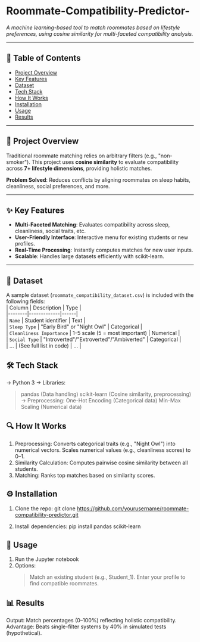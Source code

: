 # Roommate-Compatibility-Predictor-

_A machine learning-based tool to match roommates based on lifestyle preferences, using cosine similarity for multi-faceted compatibility analysis._

---

## 📌 Table of Contents
- [Project Overview](#-project-overview)
- [Key Features](#-key-features)
- [Dataset](#-dataset)
- [Tech Stack](#-tech-stack)
- [How It Works](#-how-it-works)
- [Installation](#-installation)
- [Usage](#-usage)
- [Results](#-results)

---

## 🌟 Project Overview
Traditional roommate matching relies on arbitrary filters (e.g., "non-smoker"). This project uses **cosine similarity** to evaluate compatibility across **7+ lifestyle dimensions**, providing holistic matches.  

**Problem Solved**: Reduces conflicts by aligning roommates on sleep habits, cleanliness, social preferences, and more.

---

## ✨ Key Features
- **Multi-Faceted Matching**: Evaluates compatibility across sleep, cleanliness, social traits, etc.  
- **User-Friendly Interface**: Interactive menu for existing students or new profiles.  
- **Real-Time Processing**: Instantly computes matches for new user inputs.  
- **Scalable**: Handles large datasets efficiently with scikit-learn.  

---

## 📂 Dataset
A sample dataset (`roommate_compatibility_dataset.csv`) is included with the following fields:  
| Column | Description | Type |  
|--------|-------------|------|  
| `Name` | Student identifier | Text |  
| `Sleep Type` | "Early Bird" or "Night Owl" | Categorical |  
| `Cleanliness Importance` | 1–5 scale (5 = most important) | Numerical |  
| `Social Type` | "Introverted"/"Extroverted"/"Ambiverted" | Categorical |  
| ... | (See full list in code) | ... |  

## 🛠 Tech Stack
-> Python 3
-> Libraries:
   > pandas (Data handling)
   > scikit-learn (Cosine similarity, preprocessing)
-> Preprocessing:
   > One-Hot Encoding (Categorical data)
   > Min-Max Scaling (Numerical data)

## 🔍 How It Works
1. Preprocessing:
    Converts categorical traits (e.g., "Night Owl") into numerical vectors.
    Scales numerical values (e.g., cleanliness scores) to 0–1.
2. Similarity Calculation:
    Computes pairwise cosine similarity between all students.
3. Matching:
    Ranks top matches based on similarity scores.

## ⚙️ Installation
1. Clone the repo:
    git clone https://github.com/yourusername/roommate-compatibility-predictor.git

2. Install dependencies:
    pip install pandas scikit-learn

## 🚀 Usage
1. Run the Jupyter notebook 
2. Options:
   > Match an existing student (e.g., Student_1).
   > Enter your profile to find compatible roommates.

## 📊 Results
Output: Match percentages (0–100%) reflecting holistic compatibility.
Advantage: Beats single-filter systems by 40% in simulated tests (hypothetical).